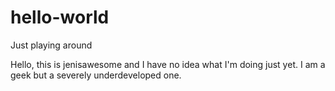 # hello-world
Just playing around

Hello, this is jenisawesome and I have no idea what I'm doing just yet. 
I am a geek but a severely underdeveloped one.
